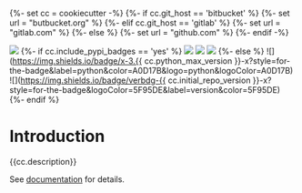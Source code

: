 {%- set cc = cookiecutter -%}
{%- if cc.git_host == 'bitbucket' %}
{%- set url = "butbucket.org" %}
{%- elif cc.git_host == 'gitlab' %}
{%- set url = "gitlab.com" %}
{%- else %}
{%- set url = "github.com" %}
{%- endif  -%}
<!-- <img id="logo" src="resources/logo.png" style="max-width: 717px"> -->

[![](https://img.shields.io/badge/License-MIT-F77E70?style=for-the-badge)](https://{{url}}/{{cc.git_user}}/{{cc.repo}}/blob/master/LICENSE)
{%- if cc.include_pypi_badges == 'yes' %}
[![](https://img.shields.io/pypi/pyversions/{{cc.repo}}?style=for-the-badge&label=Python&color=A0D17B&logo=python&logoColor=A0D17B)](https://{{url}}/{{cc.git_organization}}/{{cc.repo}}/blob/master/docker/config/pyproject.toml)
[![](https://img.shields.io/pypi/v/{{cc.repo}}?style=for-the-badge&label=PyPI&color=5F95DE&logo=pypi&logoColor=5F95DE)](https://pypi.org/project/{{cc.repo}}/)
[![](https://img.shields.io/pypi/dm/{{cc.repo}}?style=for-the-badge&label=Downloads&color=5F95DE)](https://pepy.tech/project/{{cc.repo}})
{%- else %}
![](https://img.shields.io/badge/x-3.{{ cc.python_max_version }}-x?style=for-the-badge&label=python&color=A0D17B&logo=python&logoColor=A0D17B)
![](https://img.shields.io/badge/verbdg-{{ cc.initial_repo_version }}-x?style=for-the-badge&logoColor=5F95DE&label=version&color=5F95DE)
{%- endif %}

# Introduction
{{cc.description}}

See [documentation](https://{{cc.git_user}}.{{cc.git_host}}.io/{{cc.repo}}/) for details.
